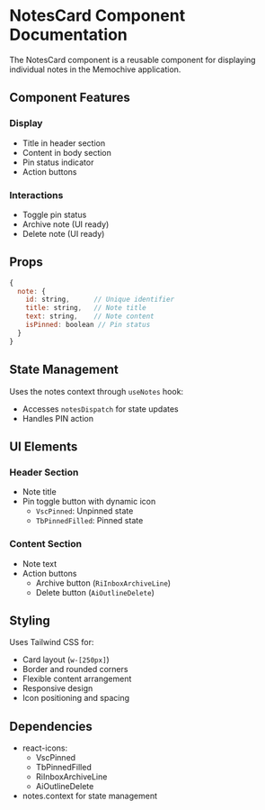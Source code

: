 # NotesCard Component Documentation

The NotesCard component is a reusable component for displaying individual notes in the Memochive application.

## Component Features

### Display
- Title in header section
- Content in body section
- Pin status indicator
- Action buttons

### Interactions
- Toggle pin status
- Archive note (UI ready)
- Delete note (UI ready)

## Props

```javascript
{
  note: {
    id: string,      // Unique identifier
    title: string,   // Note title
    text: string,    // Note content
    isPinned: boolean // Pin status
  }
}
```

## State Management

Uses the notes context through `useNotes` hook:
- Accesses `notesDispatch` for state updates
- Handles PIN action

## UI Elements

### Header Section
- Note title
- Pin toggle button with dynamic icon
  - `VscPinned`: Unpinned state
  - `TbPinnedFilled`: Pinned state

### Content Section
- Note text
- Action buttons
  - Archive button (`RiInboxArchiveLine`)
  - Delete button (`AiOutlineDelete`)

## Styling

Uses Tailwind CSS for:
- Card layout (`w-[250px]`)
- Border and rounded corners
- Flexible content arrangement
- Responsive design
- Icon positioning and spacing

## Dependencies

- react-icons:
  - VscPinned
  - TbPinnedFilled
  - RiInboxArchiveLine
  - AiOutlineDelete
- notes.context for state management

